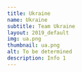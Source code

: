 ```yaml
---
title: Ukraine
name: Ukraine
subtitle: Team Ukraine
layout: 2019_default
img: ua.png
thumbnail: ua.png
alt: To be determined
description: Info 1
---
```

